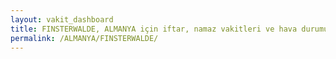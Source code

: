 ```yaml
---
layout: vakit_dashboard
title: FINSTERWALDE, ALMANYA için iftar, namaz vakitleri ve hava durumu - ilçe/eyalet seç
permalink: /ALMANYA/FINSTERWALDE/
---
```


<script type="text/javascript">
  var GLOBAL_COUNTRY = 'ALMANYA';
  var GLOBAL_CITY = 'FINSTERWALDE';
  var GLOBAL_STATE = '';
  var lat = 72;
  var lon = 21;
</script>
